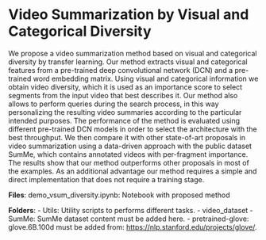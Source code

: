 # Video Summarization by Visual and Categorical Diversity

We propose a video summarization method based on visual and categorical diversity by transfer learning. Our method extracts visual and categorical features from a pre-trained deep convolutional network (DCN) and a pre-trained word embedding matrix. Using visual and categorical information we obtain video diversity, which it is used as an importance score to select segments from the input video that best describes it. Our method also allows to perform queries during the search process, in this way personalizing the resulting video summaries according to the particular intended purposes. The performance of the method is evaluated using different pre-trained DCN models in order to select the architecture with the best throughput. We then compare it with other state-of-art proposals in video summarization using a data-driven approach with the public dataset SumMe, which contains annotated videos with per-fragment importance. The results show that our method outperforms other proposals in most of the examples. As an additional advantage our method requires a simple and direct implementation that does not require a training stage.

__Files__:
	demo_vsum_diversity.ipynb: Notebook with proposed method

__Folders__:
	- Utils: Utility scripts to performs different tasks.
	- video_dataset
		- SumMe: SumMe dataset content must be added here.
	- pretrained-glove: glove.6B.100d must be added from: https://nlp.stanford.edu/projects/glove/.

